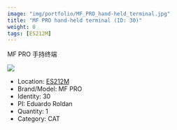 ```yaml
---
image: "img/portfolio/MF_PRO_hand-held_terminal.jpg"
title: "MF PRO hand-held terminal (ID: 30)"
weight: 0
tags: [ES212M]
---
```


MF PRO 手持终端

<!--more-->

![](../../img/portfolio/MF_PRO_hand-held_terminal.jpg)

- Location: [ES212M](../../tags/ES212M)
- Brand/Model: MF PRO
- Identity: 30
- PI: Eduardo Roldan
- Quantity: 1
- Category: CAT






